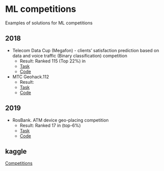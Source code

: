 # ML competitions

Examples of solutions for ML competitions

## 2018
-  Telecom Data Cup (Megafon) - clients’ satisfaction prediction based on data and voice traffic (Binary classification) competition
    - Result: Ranked 115 (Top 22%) in 
    - [Task](https://github.com/MailRuChamps/telecomdatacup)
    - [Code](https://github.com/yurywallet/ml_competition/tree/main/telecom_megafon)
-  МТС Geohack.112
    - Result: 
    - [Task](https://github.com/datasouls/mts-geohack)
    - [Code]() 

## 2019
- RosBank. ATM device geo-placing competition 
  - Result: Ranked 17 in (top-6%)
  - [Task](https://boosters.pro/championship/rosbank2/overview)
  - [Code](https://github.com/yurywallet/ml_competition/tree/main/rosbank_atm) 


## kaggle
[Competitions](https://www.kaggle.com/yurywallet/competitions)
